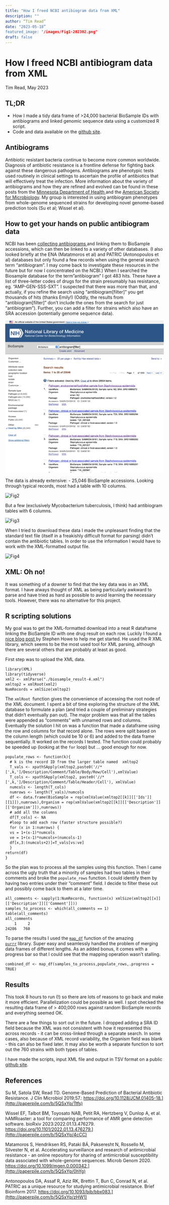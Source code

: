 ```yaml
---
title: "How I freed NCBI antibiogram data from XML" 
description: ""
author: “Tim Read”
date: "2023-05-18”
featured_image: "/images/Fig1-202302.png"
draft: false
---
```


# How I freed NCBI antibiogram data from XML

Tim Read, May 2023


## TL;DR



* How I made a tidy data frame of >24,000 bacterial BioSample IDs with antibiograms and linked genomic sequence data using a customized R script.
* Code and data available on the [github site](https://github.com/Read-Lab-Confederation/antibiograms/blob/main/README.md).


## Antibiograms

Antibiotic resistant bacteria continue to become more common worldwide.  Diagnosis of antibiotic resistance is a frontline defense for fighting back against these dangerous pathogens.  Antibiograms are phenotypic tests used routinely in clinical settings to ascertain the profile of antibiotics that will effectively treat the infection.  More information about the variety of antibiograms and how they are refined and evolved can be found in these posts from the [Minnesota Department of Health ](https://www.health.state.mn.us/diseases/antibioticresistance/abx/antibiograms.pdf)and the [American Society for Microbiology](https://asm.org/Articles/2022/February/Updating-Breakpoints-in-Antimicrobial-Susceptibili).  My group is interested in using antibiogram phenotypes from whole-genome sequenced strains for developing novel genome-based prediction tools (Su et al; Wissel et al).


## How to get your hands on public antibiogram data 

NCBI has been [collecting antibiograms ](https://www.ncbi.nlm.nih.gov/biosample/docs/antibiogram/)and linking them to BioSample accessions, which can then be linked to a variety of other databases.  (I also looked briefly at the ENA (Matatmoros et al) and PATRIC (Antonopoulos et al) databases but only found a few records when using the general search term “antibiogram”. I may come back to investigate  these resources in the future but for now I concentrated on the NCBI.)  When I searched the Biosample database for the term”antibiogram” I got 483 hits.  These have a list of three-letter codes of drugs for the strain presumably has resistance, eg. “AMP-GEN-SSS-SXT”.  I suspected that there was more than that, and actually, if you refine the search using “antibiogram[filter]” you get thousands of hits (thanks Emily!) (Oddly, the results from “antibiogram[filter]” don’t include the ones from the search for just “antibiogram”).  Further, you can add a filter for strains which also have an SRA accession (potentially genome sequence data).  


![Fig1](/images/Fig1-202302.png)

The data is already extensive: - 25,046 BioSample accessions.  Looking through typical records, most had a table with 10 columns.


![Fig2](/images/Fig2-202302.png)

But a few (exclusively Mycobacterium tuberculosis, I think) had antibiogram tables with 6 columns.

![Fig3](/images/Fig3-202302.png)

When I tried to download these data I made the unpleasant finding that the standard text file (itself in a freakishly difficult format for parsing) didn’t contain the antibiotic tables.  In order to use the information I would have to work with the XML-formatted output file.

![Fig4](/images/Fig4-202302.png) 

## XML: Oh no!

It was something of a downer to find that the key data was in an XML format. I have always thought of XML as being particularly awkward to parse and have tried as hard as possible to avoid learning the necessary tools.  However, there was no alternative for this project.


## R scripting solutions

My goal was to get the XML-formatted download into a neat R dataframe linking the BioSample ID with one drug result on each row. Luckily I found a [nice blog post ](https://rstudio-pubs-static.s3.amazonaws.com/499292_d6edbb19b08f456097333fbf9443f9b7.html)by Stephen Howe  to help me get started.  He used the R XML library, which seems to be the most used tool for XML parsing, although there are several others that are probably at least as good.

First step was to upload the XML data.


```
library(XML)
library(tidyverse)
xml2 <- xmlParse("./biosample_result-4.xml")
xmltop2 = xmlRoot(xml2)
NumRecords = xmlSize(xmltop2)
```


The `xmlRoot `function gives the convenience of accessing the root node of the XML document.  I spent a bit of time exploring the structure of the XML database to formulate a plan (and tried a couple of preliminary strategies that didn’t eventually pan out). The major problem was that all the tables were appended as “comments” with unnamed rows and columns.  Eventually the solution I hit on was a function that made a dataframe using the row and columns for that record alone. The rows were split based on the column length (which could be 10 or 6) and added to the data frame sequentially.  It worked on the records I tested.  The function could probably be speeded up (looking at the `for` loop) but … good enough for now.


```
populate_rows <- function(k){
  # k is the record ID from the larger table named  xmltop2
  T_vals <- xpathSApply(xmltop2,paste0('//*[',k,']/Description/Comment/Table/Body/Row/Cell'),xmlValue)
  T_cols <- xpathSApply(xmltop2, paste0('//*[',k,']/Description/Comment/Table/Header/Cell'), xmlValue)
  numcols <- length(T_cols)
  numrows <- length(T_vals)/numcols
  df <- data.frame(BioSample = rep(xmlValue(xmltop2[[k]][['Ids']][[1]]),numrows),Organism = rep(xmlValue(xmltop2[[k]][['Description']][['Organism']]),numrows))   
  # add all the columns
  df[T_cols] <- NA
  #loop to add each row (faster structure possible?)
  for (x in 1:numrows) {
  vs = 1+(x-1)*numcols
  ve = 1+(x-1)*numcols+(numcols-1)
  df[x,3:(numcols+2)]=T_vals[vs:ve]
  }
return(df)
}
```


So the plan was to process all the samples using this function.  Then  I came across the ugly truth that a minority of samples had two tables in their comments and broke the `populate_rows` function. I could identify them by having two entries under their “comment” field.  I decide to filter these out and possibly come back to them at a later time.


```
all_comments <- sapply(1:NumRecords, function(x) xmlSize(xmltop2[[x]][['Description']][['Comment']]))
samples_to_process <- which(all_comments == 1)
table(all_comments)
all_comments
    1     2 
24286   760
```


To parse the results I used the <code>[map_df](https://purrr.tidyverse.org)</code> function of the amazing<code><span style="text-decoration:underline;"> purrr</span></code> library.  Super easy and seamlessly handled the problem of merging data frames of different lengths.  As an added bonus, it comes with a progress bar so that I could see that the mapping operation wasn’t stalling.


```
combined_df <- map_df(samples_to_process,populate_rows,.progress = TRUE)
```



## Results

This took 8 hours to run (!) so there are lots of reasons to go back and make it more efficient.  Parallelization could be possible as well.  I spot checked the resulting data frame of > 400,000 rows against random BioSample records and everything seemed OK. 

There are a few things to sort out in the future.  I dropped adding a SRA ID field because the XML was not consistent with how it represented this across records - it can be cross-linked through a separate search.  In some cases, also because of XML record variability, the Organism field was blank - this can also be fixed later.  It may also be worth a separate function to sort out the 760 strains with both types of tables.

I have made the scripts, input XML file and output in TSV format on a public [github site](https://github.com/Read-Lab-Confederation/antibiograms/blob/main/README.md).


## References


Su M, Satola SW, Read TD. Genome-Based Prediction of Bacterial Antibiotic Resistance. J Clin Microbiol 2019;57.: https://doi.org/10.1128/JCM.01405-18.](http://paperpile.com/b/5QSxYp/Ttfs)


Wissel EF, Talbot BM, Toyosato NAB, Petit RA, Hertzberg V, Dunlop A, et al. hAMRoaster: a tool for comparing performance of AMR gene detection software. bioRxiv 2023:2022.01.13.476279. https://doi.org/10.1101/2022.01.13.476279.](http://paperpile.com/b/5QSxYp/4cCC)


Matamoros S, Hendriksen RS, Pataki BÁ, Pakseresht N, Rossello M, Silvester N, et al. Accelerating surveillance and research of antimicrobial resistance - an online repository for sharing of antimicrobial susceptibility data associated with whole-genome sequences. Microb Genom 2020. https://doi.org/10.1099/mgen.0.000342.](http://paperpile.com/b/5QSxYp/0hYg)


Antonopoulos DA, Assaf R, Aziz RK, Brettin T, Bun C, Conrad N, et al. PATRIC as a unique resource for studying antimicrobial resistance. Brief Bioinform 2017. https://doi.org/10.1093/bib/bbx083.](http://paperpile.com/b/5QSxYp/zHW1)
